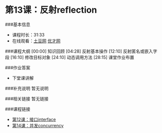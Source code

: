 第13课：反射reflection
==========================

###基本信息
- 课程时长：31:33
- 在线观看：[土豆网](http://www.tudou.com/programs/view/luV8Do0Szqw/) [优才网](http://www.ucai.cn/course/chapter/69/3259/4707)

###课程大纲
	[00:00] 知识回顾
	[04:28] 反射基本操作
	[12:10] 反射匿名或嵌入字段
	[16:10] 修改目标对象
	[24:10] 动态调用方法
	[28:15] 课堂作业布置
	
###作业答案
- 下堂课讲解

###补充说明
暂无说明

###相关链接
暂无链接

###课程链接
- [第12课：接口interface](lecture12.md)
- [第14课：并发concurrency](lecture14.md)